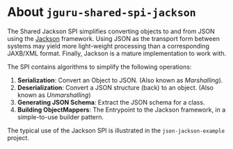 # About `jguru-shared-spi-jackson`

The Shared Jackson SPI simplifies converting objects to and from JSON using the 
[Jackson](https://github.com/FasterXML/jackson) framework. 
Using JSON as the transport form between systems may yield more light-weight processing than
a corresponding JAXB/XML format. Finally, Jackson is a mature implementation to work with.

The SPI contains algorithms to simplify the following operations:

1. **Serialization**: Convert an Object to JSON. (Also known as _Marshalling_).
2. **Deserialization**: Convert a JSON structure (back) to an object. (Also known as _Unmarshalling_)
3. **Generating JSON Schema**: Extract the JSON schema for a class.
4. **Building ObjectMappers**: The Entrypoint to the Jackson framework, in a simple-to-use builder pattern.

The typical use of the Jackson SPI is illustrated in the `json-jackson-example` project. 